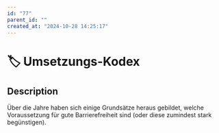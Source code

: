 ```yaml
---
id: "77"
parent_id: ""
created_at: "2024-10-28 14:25:17"
---
```


# 🏷️ Umsetzungs-Kodex

## Description

Über die Jahre haben sich einige Grundsätze heraus gebildet, welche Voraussetzung für gute Barrierefreiheit sind (oder diese zumindest stark begünstigen).